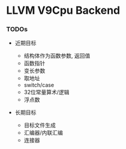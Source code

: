 # LLVM V9Cpu Backend

### TODOs
- 近期目标
  - 结构体作为函数参数, 返回值
  - 函数指针
  - 变长参数
  - 取地址
  - switch/case
  - 32位常量算术/逻辑
  - 浮点数

- 长期目标
  - 目标文件生成
  - 汇编器/内联汇编
  - 连接器
